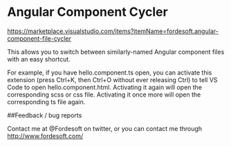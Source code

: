 # Angular Component Cycler

https://marketplace.visualstudio.com/items?itemName=fordesoft.angular-component-file-cycler

This allows you to switch between similarly-named Angular component files with an easy shortcut.

For example, if you have hello.component.ts open, you can activate this extension (press Ctrl+K, then Ctrl+O without ever releasing Ctrl) to tell VS Code to open hello.component.html.  Activating it again will open the corresponding scss or css file.  Activating it once more will open the corresponding ts file again.

##Feedback / bug reports

Contact me at @Fordesoft on twitter, or you can contact me through http://www.fordesoft.com/

